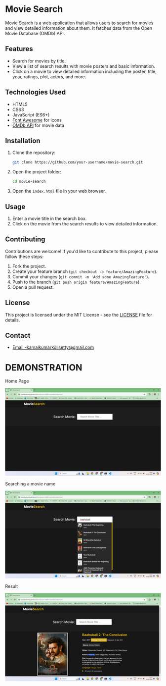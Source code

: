 

# Movie Search

Movie Search is a web application that allows users to search for movies and view detailed information about them. It fetches data from the Open Movie Database (OMDb) API.

## Features

- Search for movies by title.
- View a list of search results with movie posters and basic information.
- Click on a movie to view detailed information including the poster, title, year, ratings, plot, actors, and more.



## Technologies Used

- HTML5
- CSS3
- JavaScript (ES6+)
- [Font Awesome](https://fontawesome.com/) for icons
- [OMDb API](http://www.omdbapi.com/) for movie data

## Installation

1. Clone the repository:

    ```bash
    git clone https://github.com/your-username/movie-search.git
    ```

2. Open the project folder:

    ```bash
    cd movie-search
    ```

3. Open the `index.html` file in your web browser.

## Usage

1. Enter a movie title in the search box.
2. Click on the movie from the search results to view detailed information.

## Contributing

Contributions are welcome! If you'd like to contribute to this project, please follow these steps:

1. Fork the project.
2. Create your feature branch (`git checkout -b feature/AmazingFeature`).
3. Commit your changes (`git commit -m 'Add some AmazingFeature'`).
4. Push to the branch (`git push origin feature/AmazingFeature`).
5. Open a pull request.

## License

This project is licensed under the MIT License - see the [LICENSE](LICENSE) file for details.



## Contact

- [Email -kamalkumarkolisetty@gmail.com ](kamalkumarkolisetty@gmail.com)

# DEMONSTRATION 

Home Page

![Home](one.png "Home")

Searching a movie name

![Searching](two.png "Searching")

Result

![Result](three.png "Result")




